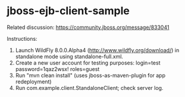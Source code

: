 jboss-ejb-client-sample
=======================

Related discussion:
https://community.jboss.org/message/833041

Instructions:
1. Launch WildFly 8.0.0.Alpha4 (http://www.wildfly.org/download/) in standalone mode using standalone-full.xml.
2. Create a new user account for testing purposes: login=test password=1qaz2wsx! roles=guest  
3. Run "mvn clean install" (uses jboss-as-maven-plugin for app redeployment)
4. Run com.example.client.StandaloneClient; check server log.

